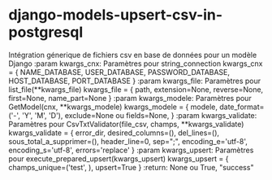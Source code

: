 # django-models-upsert-csv-in-postgresql
Intégration génerique de fichiers csv en base de données pour un modèle Django
            :param kwargs_cnx: Paramètres pour string_connection
                                    kwargs_cnx = {
                                        NAME_DATABASE,
                                        USER_DATABASE,
                                        PASSWORD_DATABASE,
                                        HOST_DATABASE,
                                        PORT_DATABASE
                                    }
             :param kwargs_file: Paramètres pour list_file(**kwargs_file)
                                    kwargs_file = {
                                        path,
                                        extension=None,
                                        reverse=None,
                                        first=None,
                                        name_part=None
                                    }
           :param kwargs_modele: Paramètres pour GetModel(cnx, **kwargs_modele)
                                    kwargs_modele = {
                                        modele,
                                        date_format=('-', 'Y', 'M', 'D'),
                                        exclude=None ou fields=None,
                                    }
        :param kwargs_validate: Paramètres pour CsvTxtValidator(file_csv, champs, **kwargs_validate)
                                    kwargs_validate = {
                                        error_dir,
                                        desired_columns=(),
                                        del_lines=(),
                                        sous_total_a_supprimer=(),
                                        header_line=0,
                                        sep=";",
                                        encoding_e='utf-8',
                                        encoding_s='utf-8',
                                        errors='replace'
                                    }
         :param kwargs_upsert: Paramètres pour execute_prepared_upsert(kwargs_upsert)
                                    kwargs_upsert = {
                                        champs_unique=('test', ),
                                        upsert=True
                                    }
        :return: None ou True, "success"
